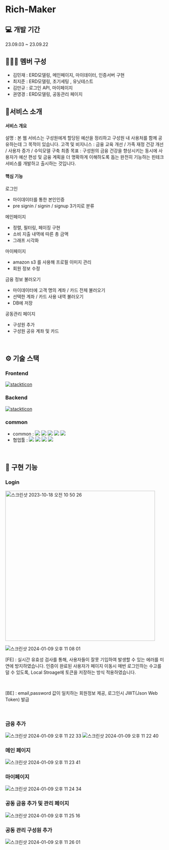# Rich-Maker

## 💻 개발 기간
23.09.03 ~ 23.09.22
## 🧑‍🤝‍🧑 멤버 구성
- 김민재 : ERD모델링, 메인페이지, 마이데이터, 인증서버 구현 
- 최지준 : ERD모델링, 초기세팅 , 유닛테스트
- 김만규 : 로그인 API, 마이페이지 
- 권영경 : ERD모델링, 공동관리 페이지 
## 🚀서비스 소개
 
 #### 서비스 개요
 설명 : 본 웹 서비스는 구성원에게 할당된 예산을 정리하고 구성원 내 사용처를 함께 공유하는데 그 목적이 있습니다.
 고객 및 비지니스 :  금융 교육 개선 / 가족 재정 건강 개선 / 사용자 증가 / 수익모델 구축 
 최종 목표 : 구성원의 금융 건강을 향상시키는 동시에 사용자가 예산 편성 및 금융 계획을 더 명확하게 이해하도록 돕는 완전히 기능하는 핀테크 서비스를 개발하고 출시하는 것입니다. 
 
 #### 핵심 기능
 로그인 
 - 마이데이터를 통한 본인인증
 - pre signin / signin / signup  3가지로 분류

 메인페이지
 - 정렬, 필터링, 페이징 구현
 - 소비 지출 내역에 따른 총 금액
 - 그래프 시각화

 마이페이지
 -  amazon s3 를 사용해 프로필 이미지 관리 
 - 회원 정보 수정

금융 정보 불러오기 
- 마이데이터에 고객 명의 계좌 / 카드 전체 불러오기
- 선택한 계좌 / 카드 사용 내역 불러오기
- DB에 저장 
   
공동관리 페이지 
- 구성원 추가
- 구성원 공유 계좌 및 카드 

<br />
 
## ⚙️ 기술 스택
### Frontend
[![stackticon](https://firebasestorage.googleapis.com/v0/b/stackticon-81399.appspot.com/o/images%2F1693791891735?alt=media&token=f38ca43a-35de-42fa-8e02-e0b4b0e5efa4)](https://github.com/msdio/stackticon)
### Backend
[![stackticon](https://firebasestorage.googleapis.com/v0/b/stackticon-81399.appspot.com/o/images%2F1693791755671?alt=media&token=2c2c08b5-ef79-4a5a-aa73-582b6c581acf)](https://github.com/msdio/stackticon)
### common
* common : <img src="https://img.shields.io/badge/git-F05032?style=for-the-badge&logo=git&logoColor=white"> <img src="https://img.shields.io/badge/github-181717?style=for-the-badge&logo=github&logoColor=white"> <img src="https://img.shields.io/badge/visualstudiocode-007ACC?style=for-the-badge&logo=visualstudiocode&logoColor=white"> <img src="https://img.shields.io/badge/eslint-4B32C3?style=for-the-badge&logo=eslint&logoColor=white"> <img src="https://img.shields.io/badge/prettier-F7B93E?style=for-the-badge&logo=prettier&logoColor=white">
* 협업툴 : <img src="https://img.shields.io/badge/notion-000000?style=for-the-badge&logo=notion&logoColor=white"> <img src="https://img.shields.io/badge/slack-4A154B?style=for-the-badge&logo=slack&logoColor=white"> <img src="https://img.shields.io/badge/trello-0052CC?style=for-the-badge&logo=trello&logoColor=white"> <img src="https://img.shields.io/badge/postman-FF6C37?style=for-the-badge&logo=postman&logoColor=white">
<br />

## 📌 구현 기능
### Login
<img width="470" alt="스크린샷 2023-10-18 오전 10 50 26" src="https://github.com/Junjiii/coding_test/assets/138355289/dda75cb0-f062-4673-9aaf-763a20597e50">

![스크린샷 2024-01-09 오후 11 08 01](https://github.com/Junjiii/coding_test/assets/138355289/b0b90074-2d09-4242-a729-3f94e0708a18)

[FE] : 실시간 유효성 검사를 통해, 사용자들이 잘못 기입하여 발생할 수 있는 에러를 미연에 방지하였습니다. 인증이 완료된 사용자가 페이지 이동시 매번 로그인하는 수고를 덜 수 있도록, Local Stroage에 토큰을 저장하는 방식 적용하였습니다.

<br>

[BE] : email,password 값이 일치하는 회원정보 제공, 로그인시 JWT(Json Web Token) 발급

<br>

### 금융 추가 
![스크린샷 2024-01-09 오후 11 22 33](https://github.com/Junjiii/coding_test/assets/138355289/1556aded-71c5-4bea-a49d-ea072d5e25ef)
![스크린샷 2024-01-09 오후 11 22 40](https://github.com/Junjiii/coding_test/assets/138355289/d30539bc-76e5-4187-ac18-f58a7a5644be)


### 메인 페이지 
![스크린샷 2024-01-09 오후 11 23 41](https://github.com/Junjiii/coding_test/assets/138355289/2c157b1b-f481-462d-8489-71ebc2963b28)

### 마이페이지 
![스크린샷 2024-01-09 오후 11 24 34](https://github.com/Junjiii/coding_test/assets/138355289/fe50e27d-33f5-4bc9-901b-60bc501e7515)


### 공동 금융 추가 및 관리 페이지 
![스크린샷 2024-01-09 오후 11 25 16](https://github.com/Junjiii/coding_test/assets/138355289/16b8ee29-bb86-428a-bb45-e30cb0fdeb3f)

### 공동 관리 구성원 추가 
![스크린샷 2024-01-09 오후 11 26 01](https://github.com/Junjiii/coding_test/assets/138355289/bb2c9a9e-f53b-402e-80fc-678627a1fd7e)





